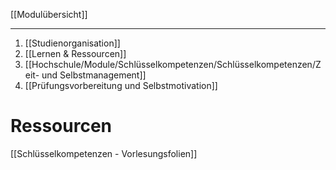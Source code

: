 [[Modulübersicht]]

---

1. [[Studienorganisation]]
2. [[Lernen & Ressourcen]]
3. [[Hochschule/Module/Schlüsselkompetenzen/Schlüsselkompetenzen/Zeit- und Selbstmanagement]]
4. [[Prüfungsvorbereitung und Selbstmotivation]]


# Ressourcen
[[Schlüsselkompetenzen - Vorlesungsfolien]]
